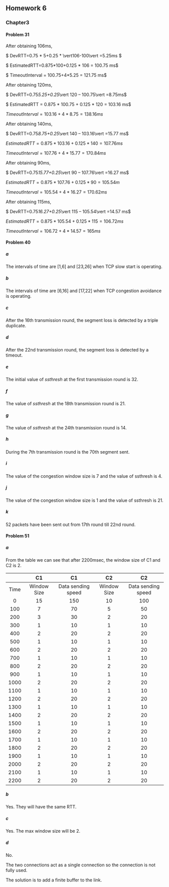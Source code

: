 ## Homework 6

### Chapter3

#### Problem 31

After obtaining 106ms,

$ DevRTT=0.75 * 5+0.25 * \vert106-100\vert =5.25ms $

$ EstimatedRTT=0.875*100+0.125 * 106 = 100.75 ms$

$ TimeoutInterval = 100.75+4*5.25 = 121.75 ms$



After obtaining 120ms,

$ DevRTT=0.75*5.25+0.25*\vert 120 – 100.75\vert =8.75ms$

$ EstimatedRTT = 0.875 * 100.75 + 0.125 * 120 = 103.16 ms$

$TimeoutInterval = 103.16+4*8.75 = 138.16 ms$



After obtaining 140ms,

$ DevRTT=0.75*8.75+0.25*\vert 140 – 103.16\vert =15.77 ms$

$EstimatedRTT = 0.875 * 103.16 + 0.125 * 140 = 107.76 ms$

$TimeoutInterval = 107.76+4*15.77 = 170.84 ms$



After obtaining 90ms,

$ DevRTT=0.75*15.77+0.25*\vert 90 – 107.76\vert =16.27 ms$

$EstimatedRTT = 0.875 * 107.76 + 0.125 * 90 = 105.54 m$

$TimeoutInterval = 105.54+4*16.27 =170.62 ms$



After obtaining 115ms,

$ DevRTT=0.75*16.27+0.25*\vert 115 – 105.54\vert =14.57 ms$

$EstimatedRTT = 0.875 * 105.54 + 0.125 * 115 = 106.72 ms$

$TimeoutInterval = 106.72+4*14.57 =165 ms$



#### Problem 40

##### a

The intervals of time are [1,6] and [23,26] when TCP slow start is operating.

##### b

The intervals of time are [6,16] and [17,22] when TCP congestion avoidance is operating.

##### c

After the 16th transmission round, the segment loss is detected by a triple duplicate.

##### d

After the 22nd transmission round, the segment loss is detected by a timeout.

##### e

The initial value of *ssthresh* at the first transmission round is 32.

##### f

The value of *ssthresh* at the 18th transmission round is 21.

##### g

The value of *ssthresh* at the 24th transmission round is 14.

##### h

During the 7th transmission round is the 70th segment sent.

##### i 

The value of the congestion window size is 7 and the value of ssthresh is 4.

##### j

The value of the congestion window size is 1 and the value of ssthresh is 21.

##### k

52 packets have been sent out from 17th round till 22nd round.

#### Problem 51

##### a

From the table we can see that after 2200msec, the window size of C1 and C2 is   2.

|      |     C1      |         C1         |     C2      |         C2         |
| :--: | :---------: | :----------------: | :---------: | :----------------: |
| Time | Window Size | Data sending speed | Window Size | Data sending speed |
|  0   |     15      |        150         |     10      |        100         |
| 100  |      7      |         70         |      5      |         50         |
| 200  |      3      |         30         |      2      |         20         |
| 300  |      1      |         10         |      1      |         10         |
| 400  |      2      |         20         |      2      |         20         |
| 500  |      1      |         10         |      1      |         10         |
| 600  |      2      |         20         |      2      |         20         |
| 700  |      1      |         10         |      1      |         10         |
| 800  |      2      |         20         |      2      |         20         |
| 900  |      1      |         10         |      1      |         10         |
| 1000 |      2      |         20         |      2      |         20         |
| 1100 |      1      |         10         |      1      |         10         |
| 1200 |      2      |         20         |      2      |         20         |
| 1300 |      1      |         10         |      1      |         10         |
| 1400 |      2      |         20         |      2      |         20         |
| 1500 |      1      |         10         |      1      |         10         |
| 1600 |      2      |         20         |      2      |         20         |
| 1700 |      1      |         10         |      1      |         10         |
| 1800 |      2      |         20         |      2      |         20         |
| 1900 |      1      |         10         |      1      |         10         |
| 2000 |      2      |         20         |      2      |         20         |
| 2100 |      1      |         10         |      1      |         10         |
| 2200 |      2      |         20         |      2      |         20         |

##### b

Yes. They will have the same RTT.

##### c

Yes. The max window size will be 2.

##### d

No. 

The two connections act as a single connection so the connection is not fully  used. 

The solution is to add a finite buffer to the link.